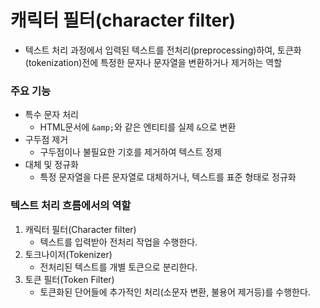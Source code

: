 # 캐릭터 필터(character filter)
- 텍스트 처리 과정에서 입력된 텍스트를 전처리(preprocessing)하여, 토큰화(tokenization)전에 특정한 문자나 문자열을 변환하거나 제거하는 역할
### 주요 기능
- 특수 문자 처리
	- HTML문서에 `&amp;`와 같은 엔티티를 실제 `&`으로 변환
- 구두점 제거
	- 구두점이나 불필요한 기호를 제거하여 텍스트 정제
- 대체 및 정규화
	- 특정 문자열을 다른 문자열로 대체하거나, 텍스트를 표준 형태로 정규화
### 텍스트 처리 흐름에서의 역할
1. 캐릭터 필터(Character filter)
	- 텍스트를 입력받아 전처리 작업을 수행한다.
2. 토크나이저(Tokenizer)
	- 전처리된 텍스트를 개별 토큰으로 분리한다.
3. 토큰 필터(Token Filter)
	- 토큰화된 단어들에 추가적인 처리(소문자 변환, 불용어 제거등)를 수행한다.